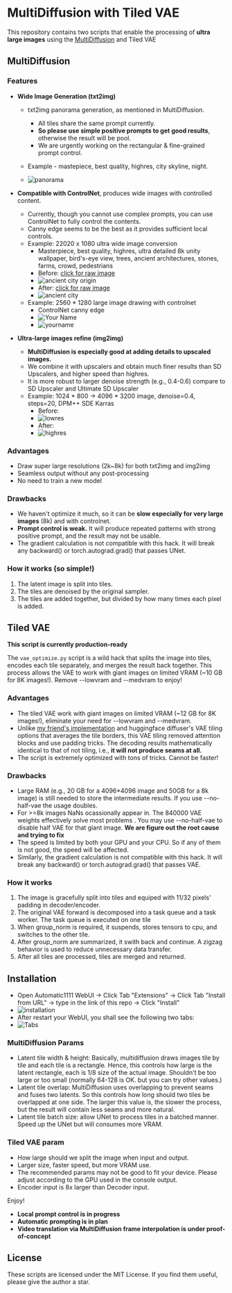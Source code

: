 # MultiDiffusion with Tiled VAE

This repository contains two scripts that enable the processing of **ultra large images** using the [MultiDiffusion](https://github.com/pkuliyi2015/multidiffusion-upscaler-for-automatic1111/blob/docs/multidiffusion.github.io) and Tiled VAE

## MultiDiffusion

### Features

- **Wide Image Generation (txt2img)**
  - txt2img panorama generation, as mentioned in MultiDiffusion.
    - All tiles share the same prompt currently.
    - **So please use simple positive prompts to get good results**, otherwise the result will be pool.
    - We are urgently working on the rectangular & fine-grained prompt control.

  - Example - mastepiece, best quality, highres, city skyline, night.
  - ![panorama](https://github.com/pkuliyi2015/multidiffusion-upscaler-for-automatic1111/blob/docs/imgs/city_panorama.jpeg?raw=true)

- **Compatible with ControlNet**, produces wide images with controlled content.
  - Currently, though you cannot use complex prompts, you can use ControlNet to fully control the contents.
  - Canny edge seems to be the best as it provides sufficient local controls.
  - Example: 22020 x 1080 ultra wide image conversion 
    - Masterpiece, best quality, highres, ultra detailed 8k unity wallpaper, bird's-eye view, trees, ancient architectures, stones, farms, crowd, pedestrians
    - Before: [click for raw image](https://github.com/pkuliyi2015/multidiffusion-upscaler-for-automatic1111/blob/docs/imgs/ancient_city_origin.jpeg)
    - ![ancient city origin](https://github.com/pkuliyi2015/multidiffusion-upscaler-for-automatic1111/blob/docs/imgs/ancient_city_origin.jpeg?raw=true)
    - After: [click for raw image](https://github.com/pkuliyi2015/multidiffusion-upscaler-for-automatic1111/blob/docs/imgs/ancient_city.jpeg)
    - ![ancient city](https://github.com/pkuliyi2015/multidiffusion-upscaler-for-automatic1111/blob/docs/imgs/ancient_city.jpeg?raw=true)
  - Example: 2560 * 1280 large image drawing with controlnet
    - ControlNet canny edge
    - ![Your Name](https://github.com/pkuliyi2015/multidiffusion-upscaler-for-automatic1111/blob/docs/imgs/yourname_canny.jpeg?raw=true)
    - ![yourname](https://github.com/pkuliyi2015/multidiffusion-upscaler-for-automatic1111/blob/docs/imgs/yourname.jpeg?raw=true)
- **Ultra-large images refine (img2img)**
  - **MultiDiffusion is especially good at adding details to upscaled images.**
  - We combine it with upscalers and obtain much finer results than SD Upscalers, and higher speed than highres.
  - It is more robust to larger denoise strength (e.g., 0.4-0.6) compare to SD Upscaler and Ultimate SD Upscaler
  - Example: 1024 * 800 -> 4096 * 3200 image, denoise=0.4, steps=20, DPM++ SDE Karras
    - Before: 
    - ![lowres](https://github.com/pkuliyi2015/multidiffusion-upscaler-for-automatic1111/blob/docs/imgs/lowres.jpg?raw=true)
    - After:
    - ![highres](https://github.com/pkuliyi2015/multidiffusion-upscaler-for-automatic1111/blob/docs/imgs/highres.jpeg?raw=true)

### Advantages

- Draw super large resolutions (2k~8k) for both txt2img and img2img
- Seamless output without any post-processing
- No need to train a new model

### Drawbacks

- We haven't optimize it much, so it can be **slow especially for very large images** (8k) and with controlnet.
- **Prompt control is weak.** It will produce repeated patterns with strong positive prompt, and the result may not be usable.
- The gradient calculation is not compatible with this hack. It will break any backward() or torch.autograd.grad() that passes UNet.

### How it works (so simple!)

1. The latent image is split into tiles.
2. The tiles are denoised by the original sampler.
3. The tiles are added together, but divided by how many times each pixel is added.

## Tiled VAE

**This script is currently production-ready**

The `vae_optimize.py` script is a wild hack that splits the image into tiles, encodes each tile separately, and merges the result back together. This process allows the VAE to work with giant images on limited VRAM (~10 GB for 8K images!). Remove --lowvram and --medvram to enjoy!

### Advantages

- The tiled VAE work with giant images on limited VRAM (~12 GB for 8K images!), eliminate your need for --lowvram and --medvram.
- Unlike [my friend's implementation](https://github.com/Kahsolt/stable-diffusion-webui-vae-tile-infer) and huggingface diffuser's VAE tiling options that averages the tile borders, this VAE tiling removed attention blocks and use padding tricks.  The decoding results mathematically identical to that of not tiling, i.e., **it will not produce seams at all.**
- The script is extremely optimized with tons of tricks. Cannot be faster!

### Drawbacks

- Large RAM (e.g., 20 GB for a 4096*4096 image and 50GB for a 8k image) is still needed to store the intermediate results. If you use --no-half-vae the usage doubles.
- For >=8k images NaNs ocassionally appear in.  The 840000 VAE weights effectively solve most problems . You may use --no-half-vae to disable half VAE for that giant image. **We are figure out the root cause and trying to fix**
- The speed is limited by both your GPU and your CPU. So if any of them is not good, the speed will be affected.
- Similarly, the gradient calculation is not compatible with this hack. It will break any backward() or torch.autograd.grad() that passes VAE.

### How it works

1. The image is gracefully split into tiles and equiped with 11/32 pixels' padding in decoder/encoder.
2. The original VAE forward is decomposed into a task queue and a task worker. The task queue is executed on one tile
3. When group_norm is required, it suspends, stores tensors to cpu, and switches to the other tile.
4. After group_norm are summarized, it swith back and continue. A zigzag behavior is used to reduce unnecessary data transfer.
5. After all tiles are processed, tiles are merged and returned.

## Installation

- Open Automatic1111 WebUI -> Click Tab "Extensions" -> Click Tab "Install from URL" -> type in the link of this repo -> Click "Install" 
- ![installation](https://github.com/pkuliyi2015/multidiffusion-upscaler-for-automatic1111/blob/docs/imgs/installation.png?raw=true)
- After restart your WebUI, you shall see the following two tabs:
- ![Tabs](https://github.com/pkuliyi2015/multidiffusion-upscaler-for-automatic1111/blob/docs/imgs/Tabs.png?raw=true)



### MultiDiffusion Params

- Latent tile width & height: Basically, multidiffusion draws images tile by tile and each tile is a rectangle. Hence, this controls how large is the latent rectangle, each is 1/8 size of the actual image. Shouldn't be too large or too small (normally 64-128 is OK. but you can try other values.)
- Latent tile overlap: MultiDiffusion uses overlapping to prevent seams and fuses two latents. So this controls how long should two tiles be overlapped at one side. The larger this value is, the slower the process, but the result will contain less seams  and more natural.
- Latent tile batch size: allow UNet to process tiles in a batched manner. Speed up the UNet but will consumes more VRAM.

### Tiled VAE param

- How large should we split the image when input and output.
- Larger size, faster speed, but more VRAM use.
- The recommended params may not be good to fit your device. Please adjust according to the GPU used in the console output.
- Encoder input is 8x larger than Decoder input.

Enjoy!

- **Local prompt control is in progress**
- **Automatic prompting is in plan**
- **Video translation via MultiDiffusion frame interpolation is under proof-of-concept**

## License

These scripts are licensed under the MIT License. If you find them useful, please give the author a star.
